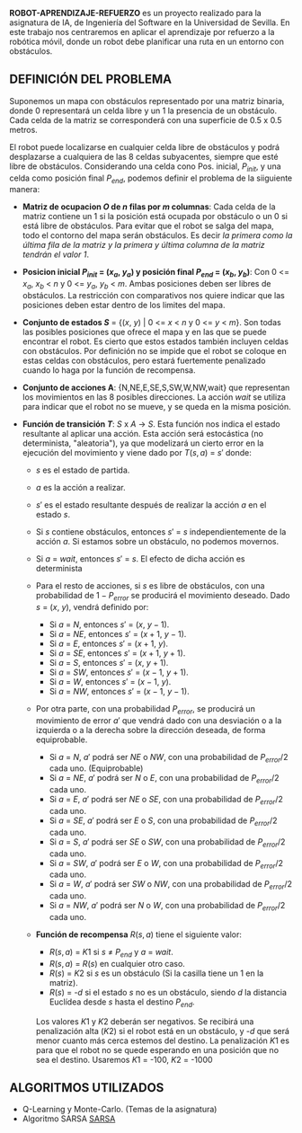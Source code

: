 **ROBOT-APRENDIZAJE-REFUERZO** es un proyecto realizado para la asignatura de IA, de Ingeniería del Software en la Universidad de Sevilla. En este trabajo nos centraremos en aplicar el aprendizaje por refuerzo a la robótica móvil, donde un robot debe planificar una ruta en un entorno con obstáculos. 

## DEFINICIÓN DEL PROBLEMA

Suponemos un mapa con obstáculos representado por una matriz binaria, donde 0 representará un celda libre y un 1 la presencia de un obstáculo. Cada celda de la matriz se corresponderá con una superficie de 0.5 x 0.5 metros.

El robot puede localizarse en cualquier celda libre de obstáculos y podrá desplazarse a cualquiera de las 8 celdas subyacentes, siempre que esté libre de obstáculos. Considerando una celda cono Pos. inicial, $P_{init}$, y una celda como posición final $P_{end}$, podemos definir el problema de la siiguiente manera:

- **Matriz de ocupacion $O$ de $n$ filas por $m$ columnas**: Cada celda de la matriz contiene un 1 si la posición está ocupada por obstáculo o un 0 si está libre de obstáculos. Para evitar que el robot se salga del mapa, todo el contorno del mapa serán obstáculos. Es decir *la primera como la última fila de la matriz y la primera y última columna de la matriz tendrán el valor 1*.

- **Posicion inicial $P_{init}$ = ($x_a$, $y_a$) y posición final $P_{end}$ = ($x_b$, $y_b$)**: Con 0 <= $x_a$, $x_b$ < $n$ y 0 <= $y_a$, $y_b$ < $m$. Ambas posiciones deben ser libres de obstáculos. La restricción con comparativos nos quiere indicar que las posiciones deben estar dentro de los limites del mapa.

- **Conjunto de estados $S$** = {($x$, $y$) | 0 <= $x$ < $n$ y 0 <= $y$ < $m$}. Son todas las posibles posiciones que ofrece el mapa y en las que se puede encontrar el robot. Es cierto que estos estados también incluyen celdas con obstáculos. Por definición no se impide que el robot se coloque en estas celdas con obstáculos, pero estará fuertemente penalizado cuando lo haga por la función de recompensa.

- **Conjunto de acciones A**: {N,NE,E,SE,S,SW,W,NW,wait} que representan los movimientos en las 8 posibles direcciones. La acción *wait* se utiliza para indicar que el robot no se mueve, y se queda en la misma posición.

- **Función de transición $T$**: $S$ x $A$ $\rightarrow$ $S$. Esta función nos indica el estado resultante al aplicar una acción. Esta acción será estocástica (no determinista, "aleatoria"), ya que modelizará un cierto error en la ejecución del movimiento y viene dado por $T(s,a)$ = $s'$ donde:
    - $s$ es el estado de partida.
    - $a$ es la acción a realizar.
    - $s'$ es el estado resultante después de realizar la acción $a$ en el estado $s$.
    - Si $s$ contiene obstáculos, entonces $s'$ = $s$ independientemente de la acción $a$. Si estamos sobre un obstáculo, no podemos movernos.
    - Si $a$ = $wait$, entonces $s'$ = $s$. El efecto de dicha acción es determinista
    - Para el resto de acciones, si $s$ es libre de obstáculos, con una probabilidad de $1 - P_{error}$ se producirá el movimiento deseado. Dado $s$ = ($x$, $y$), vendrá definido por:
        -  Si $a$ = $N$, entonces $s'$ = ($x$, $y-1$).
        -  Si $a$ = $NE$, entonces $s'$ = ($x+1$, $y-1$).
        -  Si $a$ = $E$, entonces $s'$ = ($x+1$, $y$).
        -  Si $a$ = $SE$, entonces $s'$ = ($x+1$, $y+1$).
        -  Si $a$ = $S$, entonces $s'$ = ($x$, $y+1$).
        -  Si $a$ = $SW$, entonces $s'$ = ($x-1$, $y+1$).
        -  Si $a$ = $W$, entonces $s'$ = ($x-1$, $y$).
        -  Si $a$ = $NW$, entonces $s'$ = ($x-1$, $y-1$).
    - Por otra parte, con una probabilidad $P_{error}$, se producirá un movimiento de error $a'$ que vendrá dado con una desviación o a la izquierda o a la derecha sobre la dirección deseada, de forma equiprobable.
        - Si $a$ = $N$, $a'$ podrá ser $NE$ o $NW$, con una probabilidad de $P_{error}/2$ cada uno. (Equiprobable)
        - Si $a$ = $NE$, $a'$ podrá ser $N$ o $E$, con una probabilidad de $P_{error}/2$ cada uno.
        - Si $a$ = $E$, $a'$ podrá ser $NE$ o $SE$, con una probabilidad de $P_{error}/2$ cada uno.
        - Si $a$ = $SE$, $a'$ podrá ser $E$ o $S$, con una probabilidad de $P_{error}/2$ cada uno.
        - Si $a$ = $S$, $a'$ podrá ser $SE$ o $SW$, con una probabilidad de $P_{error}/2$ cada uno.
        - Si $a$ = $SW$, $a'$ podrá ser $E$ o $W$, con una probabilidad de $P_{error}/2$ cada uno.
        - Si $a$ = $W$, $a'$ podrá ser $SW$ o $NW$, con una probabilidad de $P_{error}/2$ cada uno.
        - Si $a$ = $NW$, $a'$ podrá ser $N$ o $W$, con una probabilidad de $P_{error}/2$ cada uno.

    - **Función de recompensa** $R(s,a)$ tiene el siguiente valor:
        - $R(s,a)$ = $K1$ si $s$ ≠ $P_{end}$ y $a$ = $wait$.
        - $R(s,a)$ = $R(s)$ en cualquier otro caso.
        - $R(s)$ = $K2$ si $s$ es un obstáculo (Si la casilla tiene un 1 en la matriz).
        - $R(s)$ = -$d$ si el estado $s$ no es un obstáculo, siendo $d$ la distancia Euclídea desde $s$ hasta el destino $P_{end}$.

        Los valores $K1$ y $K2$ deberán ser negativos. Se recibirá una penalización alta ($K2$) si el robot está en un obstáculo, y -$d$ que será menor cuanto más cerca estemos del destino. La penalización $K1$ es para que el robot no se quede esperando en una posición que no sea el destino. Usaremos $K1$ = -100, $K2$ = -1000

## ALGORITMOS UTILIZADOS

- Q-Learning y Monte-Carlo. (Temas de la asignatura)
- Algoritmo SARSA [SARSA](https://web.stanford.edu/class/psych209/Readings/SuttonBartoIPRLBook2ndEd.pdf)



